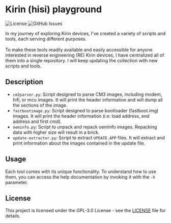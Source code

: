 # Kirin (hisi) playground

![License](https://img.shields.io/github/license/R0rt1z2/hisi_playground)
![GitHub Issues](https://img.shields.io/github/issues-raw/R0rt1z2/hisi_playground?color=red)

In my journey of exploring Kirin devices, I've created a variety of scripts and tools, each serving different purposes.<br><br>
To make these tools readily available and easily accessible for anyone interested in reverse engineering (RE) Kirin devices, I have centralized all of them into a single repository. I will keep updating the collection with new scripts and tools.

## Description
* `cm2parser.py`: Script designed to parse CM3 images, including modem, hifi, or mcu images. It will print the header information and will dump all the sections of the image.
* `fastbootimage.py`: Script designed to parse bootloader (fastboot.img) images. It will print the header information (i.e: load address, end address and first cmd).
* `oeminfo.py`: Script to unpack and repack oeminfo images. Repacking data with higher size will result in a brick.
* `update-extractor.py`: Script to extract `UPDATE.APP` files. It will extract and print information about the images contained in the update file.

## Usage
Each tool comes with its unique functionality. To understand how to use them, you can access the help documentation by invoking it with the `-h` parameter.

## License
This project is licensed under the GPL-3.0 License - see the [LICENSE](https://github.com/R0rt1z2/hisi_playground/tree/master/LICENSE) file for details.
